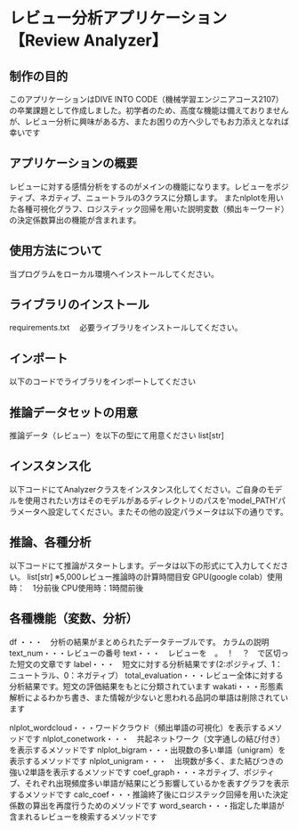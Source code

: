 # レビュー分析アプリケーション【Review Analyzer】

## 制作の目的
このアプリケーションはDIVE INTO CODE（機械学習エンジニアコース2107）の卒業課題として作成しました。初学者のため、高度な機能は備えておりませんが、レビュー分析に興味がある方、またお困りの方へ少しでもお力添えとなれば幸いです  

## アプリケーションの概要
レビューに対する感情分析をするのがメインの機能になります。レビューをポジティブ、ネガティブ、ニュートラルの3クラスに分類します。
またnlplotを用いた各種可視化グラフ、ロジスティック回帰を用いた説明変数（頻出キーワード）の決定係数算出の機能が含まれます。

## 使用方法について
当プログラムをローカル環境へインストールしてください。

## ライブラリのインストール
requirements.txt　
必要ライブラリをインストールしてください。

## インポート
以下のコードでライブラリをインポートしてください

## 推論データセットの用意
推論データ（レビュー）を以下の型にて用意ください
list[str]

## インスタンス化
以下コードにてAnalyzerクラスをインスタンス化してください。ご自身のモデルを使用されたい方はそのモデルがあるディレクトリのパスを'model_PATH'パラメータへ設定してください。またその他の設定パラメータは以下の通りです。

## 推論、各種分析
以下コードにて推論がスタートします。データは以下の形式にて入力してください。
list[str]
※5,000レビュー推論時の計算時間目安
GPU(google colab）使用時：　1分前後
CPU使用時：1時間前後

## 各種機能（変数、分析）
df ・・・　分析の結果がまとめられたデータテーブルです。
カラムの説明
text_num・・・レビューの番号
text・・・　レビューを　。　！　？　で区切った短文の文章です
label・・・　短文に対する分析結果です(2:ポジティブ、1：ニュートラル、0：ネガティブ）
total_evaluation・・・レビュー全体に対する分析結果です。短文の評価結果をもとに分類されています
wakati・・・形態素解析によるわかち書き、また情報が少ないと思われる品詞の単語は削除されています

nlplot_wordcloud・・・ワードクラウド（頻出単語の可視化）を表示するメソッドです
nlplot_conetwork・・・　共起ネットワーク（文字通しの結び付き）を表示するメソッドです
nlplot_bigram・・・出現数の多い単語（unigram）を表示するメソッドです
nlplot_unigram・・・　出現数が多く、また結びつきの強い2単語を表示するメソッドです
coef_graph・・・ネガティブ、ポジティブ、それぞれ出現頻度多い単語が結果にどう影響しているかを表すグラフを表示するメソッドです
calc_coef・・・推論終了後にロジステック回帰を用いた決定係数の算出を再度行うためのメソッドです
word_search・・・指定した単語が含まれるレビューを検索するメソッドです






